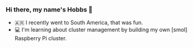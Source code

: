 ### Hi there, my name's Hobbs 👋

- 🇦🇷 I recently went to South America, that was fun.
- 💻 I'm learning about cluster management by building my own [smol] Raspberry Pi cluster.

